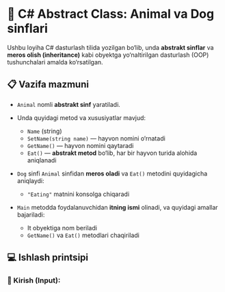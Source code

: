 # 🐶 C# Abstract Class: Animal va Dog sinflari

Ushbu loyiha C# dasturlash tilida yozilgan bo‘lib, unda **abstrakt sinflar** va **meros olish (inheritance)** kabi obyektga yo‘naltirilgan dasturlash (OOP) tushunchalari amalda ko‘rsatilgan.

## 📋 Vazifa mazmuni

- `Animal` nomli **abstrakt sinf** yaratiladi.
- Unda quyidagi metod va xususiyatlar mavjud:
  - `Name` (string)
  - `SetName(string name)` — hayvon nomini o‘rnatadi
  - `GetName()` — hayvon nomini qaytaradi
  - `Eat()` — **abstrakt metod** bo‘lib, har bir hayvon turida alohida aniqlanadi

- `Dog` sinfi `Animal` sinfidan **meros oladi** va `Eat()` metodini quyidagicha aniqlaydi:
  - `"Eating"` matnini konsolga chiqaradi

- `Main` metodda foydalanuvchidan **itning ismi** olinadi, va quyidagi amallar bajariladi:
  - It obyektiga nom beriladi
  - `GetName()` va `Eat()` metodlari chaqiriladi

## 💻 Ishlash printsipi

### 🔹 Kirish (Input):

